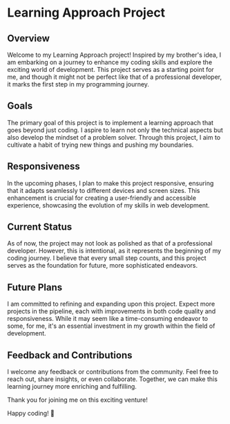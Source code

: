  # Learning Approach Project
## Overview

Welcome to my Learning Approach project! Inspired by my brother's idea, I am embarking on a journey to enhance my coding skills and explore the exciting world of development. This project serves as a starting point for me, and though it might not be perfect like that of a professional developer, it marks the first step in my programming journey.

## Goals

The primary goal of this project is to implement a learning approach that goes beyond just coding. I aspire to learn not only the technical aspects but also develop the mindset of a problem solver. Through this project, I aim to cultivate a habit of trying new things and pushing my boundaries.

## Responsiveness

In the upcoming phases, I plan to make this project responsive, ensuring that it adapts seamlessly to different devices and screen sizes. This enhancement is crucial for creating a user-friendly and accessible experience, showcasing the evolution of my skills in web development.

## Current Status

As of now, the project may not look as polished as that of a professional developer. However, this is intentional, as it represents the beginning of my coding journey. I believe that every small step counts, and this project serves as the foundation for future, more sophisticated endeavors.

## Future Plans

I am committed to refining and expanding upon this project. Expect more projects in the pipeline, each with improvements in both code quality and responsiveness. While it may seem like a time-consuming endeavor to some, for me, it's an essential investment in my growth within the field of development.

## Feedback and Contributions

I welcome any feedback or contributions from the community. Feel free to reach out, share insights, or even collaborate. Together, we can make this learning journey more enriching and fulfilling.

Thank you for joining me on this exciting venture!

Happy coding! 🚀
